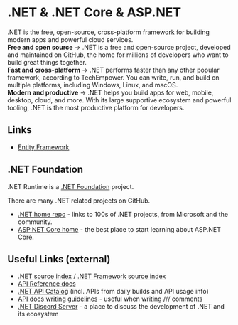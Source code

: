 # .NET & .NET Core & ASP.NET

.NET is the free, open-source, cross-platform framework for building modern apps and powerful cloud services.  
**Free and open source** -> .NET is a free and open-source project, developed and maintained on GitHub, the home for millions of developers who want to build great things together.  
**Fast and cross-platform** -> .NET performs faster than any other popular framework, according to TechEmpower. You can write, run, and build on multiple platforms, including Windows, Linux, and macOS.  
**Modern and productive** -> .NET helps you build apps for web, mobile, desktop, cloud, and more. With its large supportive ecosystem and powerful tooling, .NET is the most productive platform for developers.  


## Links
- [Entity Framework](./efcore.md)

## .NET Foundation

.NET Runtime is a [.NET Foundation](https://www.dotnetfoundation.org/projects) project.

There are many .NET related projects on GitHub.

* [.NET home repo](https://github.com/Microsoft/dotnet) - links to 100s of .NET projects, from Microsoft and the community.
* [ASP.NET Core home](https://docs.microsoft.com/aspnet/core) - the best place to start learning about ASP.NET Core.

## Useful Links (external)

* [.NET source index](https://source.dot.net) / [.NET Framework source index](https://referencesource.microsoft.com)
* [API Reference docs](https://docs.microsoft.com/dotnet/api)
* [.NET API Catalog](https://apisof.net) (incl. APIs from daily builds and API usage info)
* [API docs writing guidelines](https://github.com/dotnet/dotnet-api-docs/wiki) - useful when writing /// comments
* [.NET Discord Server](https://aka.ms/dotnet-discord) - a place to discuss the development of .NET and its ecosystem